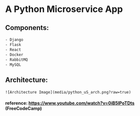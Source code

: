 # A Python Microservice App

## Components:
    - Django
    - Flask
    - React
    - Docker
    - RabbitMQ
    - MySQL


## Architecture:
    ![Architecture Image](media/python_uS_arch.png?raw=true)  


#### reference: https://www.youtube.com/watch?v=0iB5IPoTDts (FreeCodeCamp)